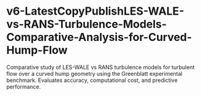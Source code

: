 # v6-LatestCopyPublishLES-WALE-vs-RANS-Turbulence-Models-Comparative-Analysis-for-Curved-Hump-Flow
Comparative study of LES-WALE vs RANS turbulence models for turbulent flow over a curved hump geometry using the Greenblatt experimental benchmark. Evaluates accuracy, computational cost, and predictive performance.
